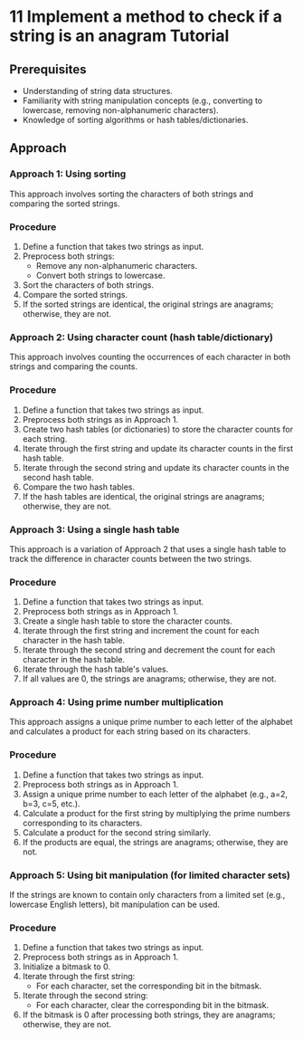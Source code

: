 # 11 Implement a method to check if a string is an anagram Tutorial

## Prerequisites

*   Understanding of string data structures.
*   Familiarity with string manipulation concepts (e.g., converting to lowercase, removing non-alphanumeric characters).
*   Knowledge of sorting algorithms or hash tables/dictionaries.

## Approach

### Approach 1: Using sorting

This approach involves sorting the characters of both strings and comparing the sorted strings.

### Procedure

1. Define a function that takes two strings as input.
2. Preprocess both strings:
    *   Remove any non-alphanumeric characters.
    *   Convert both strings to lowercase.
3. Sort the characters of both strings.
4. Compare the sorted strings.
5. If the sorted strings are identical, the original strings are anagrams; otherwise, they are not.

### Approach 2: Using character count (hash table/dictionary)

This approach involves counting the occurrences of each character in both strings and comparing the counts.

### Procedure

1. Define a function that takes two strings as input.
2. Preprocess both strings as in Approach 1.
3. Create two hash tables (or dictionaries) to store the character counts for each string.
4. Iterate through the first string and update its character counts in the first hash table.
5. Iterate through the second string and update its character counts in the second hash table.
6. Compare the two hash tables.
7. If the hash tables are identical, the original strings are anagrams; otherwise, they are not.

### Approach 3: Using a single hash table

This approach is a variation of Approach 2 that uses a single hash table to track the difference in character counts between the two strings.

### Procedure

1. Define a function that takes two strings as input.
2. Preprocess both strings as in Approach 1.
3. Create a single hash table to store the character counts.
4. Iterate through the first string and increment the count for each character in the hash table.
5. Iterate through the second string and decrement the count for each character in the hash table.
6. Iterate through the hash table's values.
7. If all values are 0, the strings are anagrams; otherwise, they are not.

### Approach 4: Using prime number multiplication

This approach assigns a unique prime number to each letter of the alphabet and calculates a product for each string based on its characters.

### Procedure

1. Define a function that takes two strings as input.
2. Preprocess both strings as in Approach 1.
3. Assign a unique prime number to each letter of the alphabet (e.g., a=2, b=3, c=5, etc.).
4. Calculate a product for the first string by multiplying the prime numbers corresponding to its characters.
5. Calculate a product for the second string similarly.
6. If the products are equal, the strings are anagrams; otherwise, they are not.

### Approach 5: Using bit manipulation (for limited character sets)

If the strings are known to contain only characters from a limited set (e.g., lowercase English letters), bit manipulation can be used.

### Procedure

1. Define a function that takes two strings as input.
2. Preprocess both strings as in Approach 1.
3. Initialize a bitmask to 0.
4. Iterate through the first string:
    *   For each character, set the corresponding bit in the bitmask.
5. Iterate through the second string:
    *   For each character, clear the corresponding bit in the bitmask.
6. If the bitmask is 0 after processing both strings, they are anagrams; otherwise, they are not.
